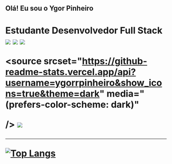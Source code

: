 ## Olá! Eu sou o Ygor Pinheiro
<h1>Estudante Desenvolvedor Full Stack

<div> 
  <a href="[https://instagram.com/ygor.pinheiro98/](https://www.instagram.com/ygor.pinheiro98/)" target="_blank"><img src="https://img.shields.io/badge/-Instagram-%23E4405F?style=for-the-badge&logo=instagram&logoColor=white" target="_blank"></a>
  <a href = "mailto:contatoygorrpinheiro@gmail.com"><img src="https://img.shields.io/badge/-Gmail-%23333?style=for-the-badge&logo=gmail&logoColor=white" target="_blank"></a>
  <a href="[https://www.linkedin.com/in/rafaella-ballerini-45875016a](https://www.linkedin.com/in/ygor-rodrigues-pinheiro-472787170/)](https://www.linkedin.com/in/ygor-rodrigues-pinheiro-472787170/)" target="_blank"><img src="https://img.shields.io/badge/-LinkedIn-%230077B5?style=for-the-badge&logo=linkedin&logoColor=white" target="_blank"></a> 
  
</div>
<picture>
  
  <source
    srcset="https://github-readme-stats.vercel.app/api?username=ygorrpinheiro&show_icons=true&theme=dark"
    media="(prefers-color-scheme: dark)"
    
  />
  <source
    srcset="https://github-readme-stats.vercel.app/api?username=ygorrpinheiro&show_icons=true"
    media="(prefers-color-scheme: light), (prefers-color-scheme: no-preference)"
  />
  <img src="https://github-readme-stats.vercel.app/api?username=ygorrpinheiro&show_icons=true" />
  
</picture>
<source>

<hr>

[![Top Langs](https://github-readme-stats.vercel.app/api/top-langs/?username=ygorrpinheiro)](https://github.com/ygorrpinheiro/github-readme-stats)
</source>
  
